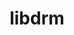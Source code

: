 ---
title: "libdrm"
layout: cache
categories: [package, develop]
meta: {"versions": ["2.4.114", "2.4.115"], "compilers": ["gcc@=11.1.0", "gcc@=11.3.0", "gcc@=7.3.1"], "oss": ["amzn2", "ubuntu20.04", "ubuntu22.04"], "platforms": ["linux"], "targets": ["x86_64_v3"], "stacks": ["e4s", "gpu-tests", "ml-linux-x86_64-rocm", "root"], "num_specs": 18, "num_specs_by_stack": {"ml-linux-x86_64-rocm": 10, "root": 18, "gpu-tests": 4, "e4s": 8}}
spec_details: [{"hash": "732525jkamcvraj2y5zq4cluvqjir2ln", "compiler": "gcc@=7.3.1", "versions": ["2.4.114"], "os": "amzn2", "platform": "linux", "target": "x86_64_v3", "variants": ["build_system=generic", "~docs"], "stacks": ["ml-linux-x86_64-rocm", "root"], "size": "-", "tarball": "https://binaries.spack.io/develop/build_cache/linux-amzn2-x86_64_v3/gcc-7.3.1/libdrm-2.4.114/linux-amzn2-x86_64_v3-gcc-7.3.1-libdrm-2.4.114-732525jkamcvraj2y5zq4cluvqjir2ln.spack"}, {"hash": "kwdy75h43luqdvellf3joisvcoxjkwjc", "compiler": "gcc@=7.3.1", "versions": ["2.4.115"], "os": "amzn2", "platform": "linux", "target": "x86_64_v3", "variants": ["build_system=generic", "~docs"], "stacks": ["ml-linux-x86_64-rocm", "root"], "size": "-", "tarball": "https://binaries.spack.io/develop/build_cache/linux-amzn2-x86_64_v3/gcc-7.3.1/libdrm-2.4.115/linux-amzn2-x86_64_v3-gcc-7.3.1-libdrm-2.4.115-kwdy75h43luqdvellf3joisvcoxjkwjc.spack"}, {"hash": "dilkqw2bzxwdmkbacuztnm3t5kci6h5f", "compiler": "gcc@=7.3.1", "versions": ["2.4.114"], "os": "amzn2", "platform": "linux", "target": "x86_64_v3", "variants": ["build_system=generic", "~docs"], "stacks": ["ml-linux-x86_64-rocm", "root"], "size": "-", "tarball": "https://binaries.spack.io/develop/build_cache/linux-amzn2-x86_64_v3/gcc-7.3.1/libdrm-2.4.114/linux-amzn2-x86_64_v3-gcc-7.3.1-libdrm-2.4.114-dilkqw2bzxwdmkbacuztnm3t5kci6h5f.spack"}, {"hash": "k3ie2zllkafzckajdxbvi3dbicuptz2g", "compiler": "gcc@=7.3.1", "versions": ["2.4.115"], "os": "amzn2", "platform": "linux", "target": "x86_64_v3", "variants": ["build_system=generic", "~docs"], "stacks": ["ml-linux-x86_64-rocm", "root"], "size": "-", "tarball": "https://binaries.spack.io/develop/build_cache/linux-amzn2-x86_64_v3/gcc-7.3.1/libdrm-2.4.115/linux-amzn2-x86_64_v3-gcc-7.3.1-libdrm-2.4.115-k3ie2zllkafzckajdxbvi3dbicuptz2g.spack"}, {"hash": "rxeqgewk2xjr7gfgb2jdqpljvlnw4tbv", "compiler": "gcc@=7.3.1", "versions": ["2.4.114"], "os": "amzn2", "platform": "linux", "target": "x86_64_v3", "variants": ["build_system=generic", "~docs"], "stacks": ["ml-linux-x86_64-rocm", "root"], "size": "-", "tarball": "https://binaries.spack.io/develop/build_cache/linux-amzn2-x86_64_v3/gcc-7.3.1/libdrm-2.4.114/linux-amzn2-x86_64_v3-gcc-7.3.1-libdrm-2.4.114-rxeqgewk2xjr7gfgb2jdqpljvlnw4tbv.spack"}, {"hash": "6pqfxkj67tzg7uhut6jxlijfpkwuqqu4", "compiler": "gcc@=7.3.1", "versions": ["2.4.115"], "os": "amzn2", "platform": "linux", "target": "x86_64_v3", "variants": ["build_system=generic", "~docs"], "stacks": ["ml-linux-x86_64-rocm", "root"], "size": "-", "tarball": "https://binaries.spack.io/develop/build_cache/linux-amzn2-x86_64_v3/gcc-7.3.1/libdrm-2.4.115/linux-amzn2-x86_64_v3-gcc-7.3.1-libdrm-2.4.115-6pqfxkj67tzg7uhut6jxlijfpkwuqqu4.spack"}, {"hash": "ljemtn6rkdyjzlwh26yjycybdy6ig5r7", "compiler": "gcc@=11.1.0", "versions": ["2.4.115"], "os": "ubuntu20.04", "platform": "linux", "target": "x86_64_v3", "variants": ["build_system=generic", "~docs"], "stacks": ["gpu-tests", "root", "e4s"], "size": "-", "tarball": "https://binaries.spack.io/develop/build_cache/linux-ubuntu20.04-x86_64_v3/gcc-11.1.0/libdrm-2.4.115/linux-ubuntu20.04-x86_64_v3-gcc-11.1.0-libdrm-2.4.115-ljemtn6rkdyjzlwh26yjycybdy6ig5r7.spack"}, {"hash": "nsfxrbducygo6dj6hcz5jrb5xkswctfm", "compiler": "gcc@=11.1.0", "versions": ["2.4.115"], "os": "ubuntu20.04", "platform": "linux", "target": "x86_64_v3", "variants": ["build_system=generic", "~docs"], "stacks": ["gpu-tests", "root", "e4s"], "size": "-", "tarball": "https://binaries.spack.io/develop/build_cache/linux-ubuntu20.04-x86_64_v3/gcc-11.1.0/libdrm-2.4.115/linux-ubuntu20.04-x86_64_v3-gcc-11.1.0-libdrm-2.4.115-nsfxrbducygo6dj6hcz5jrb5xkswctfm.spack"}, {"hash": "j7fs6tgdqtj724skskwvlg6z6u22ekjf", "compiler": "gcc@=11.1.0", "versions": ["2.4.115"], "os": "ubuntu20.04", "platform": "linux", "target": "x86_64_v3", "variants": ["build_system=generic", "~docs"], "stacks": ["gpu-tests", "root", "e4s"], "size": "-", "tarball": "https://binaries.spack.io/develop/build_cache/linux-ubuntu20.04-x86_64_v3/gcc-11.1.0/libdrm-2.4.115/linux-ubuntu20.04-x86_64_v3-gcc-11.1.0-libdrm-2.4.115-j7fs6tgdqtj724skskwvlg6z6u22ekjf.spack"}, {"hash": "xppq63uki3k2w3d63rucsmhgcvsex36e", "compiler": "gcc@=11.1.0", "versions": ["2.4.115"], "os": "ubuntu20.04", "platform": "linux", "target": "x86_64_v3", "variants": ["build_system=generic", "~docs"], "stacks": ["gpu-tests", "root", "e4s"], "size": "-", "tarball": "https://binaries.spack.io/develop/build_cache/linux-ubuntu20.04-x86_64_v3/gcc-11.1.0/libdrm-2.4.115/linux-ubuntu20.04-x86_64_v3-gcc-11.1.0-libdrm-2.4.115-xppq63uki3k2w3d63rucsmhgcvsex36e.spack"}, {"hash": "vtgzgsscnmxs7x22gfsvq32ruwjsmucx", "compiler": "gcc@=11.1.0", "versions": ["2.4.115"], "os": "ubuntu20.04", "platform": "linux", "target": "x86_64_v3", "variants": ["build_system=generic", "~docs"], "stacks": ["root", "e4s"], "size": "-", "tarball": "https://binaries.spack.io/develop/build_cache/linux-ubuntu20.04-x86_64_v3/gcc-11.1.0/libdrm-2.4.115/linux-ubuntu20.04-x86_64_v3-gcc-11.1.0-libdrm-2.4.115-vtgzgsscnmxs7x22gfsvq32ruwjsmucx.spack"}, {"hash": "hukj4ec3ykkcjdoi2v3qox5s622p5syp", "compiler": "gcc@=11.1.0", "versions": ["2.4.115"], "os": "ubuntu20.04", "platform": "linux", "target": "x86_64_v3", "variants": ["build_system=generic", "~docs"], "stacks": ["root", "e4s"], "size": "-", "tarball": "https://binaries.spack.io/develop/build_cache/linux-ubuntu20.04-x86_64_v3/gcc-11.1.0/libdrm-2.4.115/linux-ubuntu20.04-x86_64_v3-gcc-11.1.0-libdrm-2.4.115-hukj4ec3ykkcjdoi2v3qox5s622p5syp.spack"}, {"hash": "zeg52nvycxs4nuxcuk5olzrpdq3qpy3o", "compiler": "gcc@=11.1.0", "versions": ["2.4.115"], "os": "ubuntu20.04", "platform": "linux", "target": "x86_64_v3", "variants": ["build_system=generic", "~docs"], "stacks": ["root", "e4s"], "size": "-", "tarball": "https://binaries.spack.io/develop/build_cache/linux-ubuntu20.04-x86_64_v3/gcc-11.1.0/libdrm-2.4.115/linux-ubuntu20.04-x86_64_v3-gcc-11.1.0-libdrm-2.4.115-zeg52nvycxs4nuxcuk5olzrpdq3qpy3o.spack"}, {"hash": "fbw4jh2butpwsdp5zpk4ff7sgb7wkmio", "compiler": "gcc@=11.1.0", "versions": ["2.4.115"], "os": "ubuntu20.04", "platform": "linux", "target": "x86_64_v3", "variants": ["build_system=generic", "~docs"], "stacks": ["root", "e4s"], "size": "-", "tarball": "https://binaries.spack.io/develop/build_cache/linux-ubuntu20.04-x86_64_v3/gcc-11.1.0/libdrm-2.4.115/linux-ubuntu20.04-x86_64_v3-gcc-11.1.0-libdrm-2.4.115-fbw4jh2butpwsdp5zpk4ff7sgb7wkmio.spack"}, {"hash": "6gdzpa6nwkjf3rqslrjhfu3dardkyuzx", "compiler": "gcc@=11.3.0", "versions": ["2.4.115"], "os": "ubuntu22.04", "platform": "linux", "target": "x86_64_v3", "variants": ["build_system=generic", "~docs"], "stacks": ["ml-linux-x86_64-rocm", "root"], "size": "-", "tarball": "https://binaries.spack.io/develop/build_cache/linux-ubuntu22.04-x86_64_v3/gcc-11.3.0/libdrm-2.4.115/linux-ubuntu22.04-x86_64_v3-gcc-11.3.0-libdrm-2.4.115-6gdzpa6nwkjf3rqslrjhfu3dardkyuzx.spack"}, {"hash": "hi5engvxgw7gimdlsaalcz2hh6c2hekh", "compiler": "gcc@=11.3.0", "versions": ["2.4.115"], "os": "ubuntu22.04", "platform": "linux", "target": "x86_64_v3", "variants": ["build_system=generic", "~docs"], "stacks": ["ml-linux-x86_64-rocm", "root"], "size": "-", "tarball": "https://binaries.spack.io/develop/build_cache/linux-ubuntu22.04-x86_64_v3/gcc-11.3.0/libdrm-2.4.115/linux-ubuntu22.04-x86_64_v3-gcc-11.3.0-libdrm-2.4.115-hi5engvxgw7gimdlsaalcz2hh6c2hekh.spack"}, {"hash": "vpncqld3ln555blr72qikswywobaxsoe", "compiler": "gcc@=11.3.0", "versions": ["2.4.115"], "os": "ubuntu22.04", "platform": "linux", "target": "x86_64_v3", "variants": ["build_system=generic", "~docs"], "stacks": ["ml-linux-x86_64-rocm", "root"], "size": "-", "tarball": "https://binaries.spack.io/develop/build_cache/linux-ubuntu22.04-x86_64_v3/gcc-11.3.0/libdrm-2.4.115/linux-ubuntu22.04-x86_64_v3-gcc-11.3.0-libdrm-2.4.115-vpncqld3ln555blr72qikswywobaxsoe.spack"}, {"hash": "4weqvquki7xhc2qjzicg2uh3xwely7jq", "compiler": "gcc@=11.3.0", "versions": ["2.4.115"], "os": "ubuntu22.04", "platform": "linux", "target": "x86_64_v3", "variants": ["build_system=generic", "~docs"], "stacks": ["ml-linux-x86_64-rocm", "root"], "size": "-", "tarball": "https://binaries.spack.io/develop/build_cache/linux-ubuntu22.04-x86_64_v3/gcc-11.3.0/libdrm-2.4.115/linux-ubuntu22.04-x86_64_v3-gcc-11.3.0-libdrm-2.4.115-4weqvquki7xhc2qjzicg2uh3xwely7jq.spack"}]
---